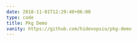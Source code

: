 ```yaml
---
date: 2018-11-01T12:29:40+06:00
type: code
title: Pkg Demo
vanity: https://github.com/hidevopsio/pkg-demo
---
```


